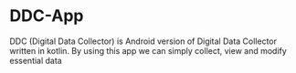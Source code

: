 # DDC-App
DDC (Digital Data Collector) is Android version of Digital Data Collector written in kotlin. By using this app we can simply collect, view and modify essential data

